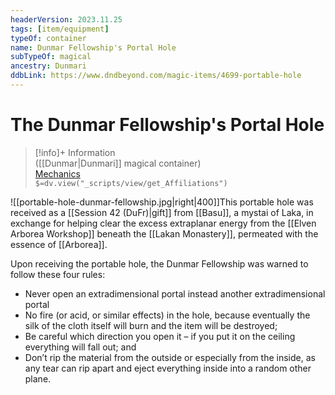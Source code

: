 ```yaml
---
headerVersion: 2023.11.25
tags: [item/equipment]
typeOf: container
name: Dunmar Fellowship's Portal Hole
subTypeOf: magical
ancestry: Dunmari
ddbLink: https://www.dndbeyond.com/magic-items/4699-portable-hole
---
```

# The Dunmar Fellowship's Portal Hole
>[!info]+ Information  
> ([[Dunmar|Dunmari]] magical container)  
> [Mechanics](https://www.dndbeyond.com/magic-items/4699-portable-hole)  
> `$=dv.view("_scripts/view/get_Affiliations")`

![[portable-hole-dunmar-fellowship.jpg|right|400]]This portable hole was received as a [[Session 42 (DuFr)|gift]] from [[Basu]], a mystai of Laka, in exchange for helping clear the excess extraplanar energy from the [[Elven Arborea Workshop]] beneath the [[Lakan Monastery]], permeated with the essence of [[Arborea]]. 

Upon receiving the portable hole, the Dunmar Fellowship was warned to follow these four rules:
- Never open an extradimensional portal instead another extradimensional portal
- No fire (or acid, or similar effects) in the hole, because eventually the silk of the cloth itself will burn and the item will be destroyed; 
- Be careful which direction you open it – if you put it on the ceiling everything will fall out; and 
- Don’t rip the material from the outside or especially from the inside, as any tear can rip apart and eject everything inside into a random other plane. 

